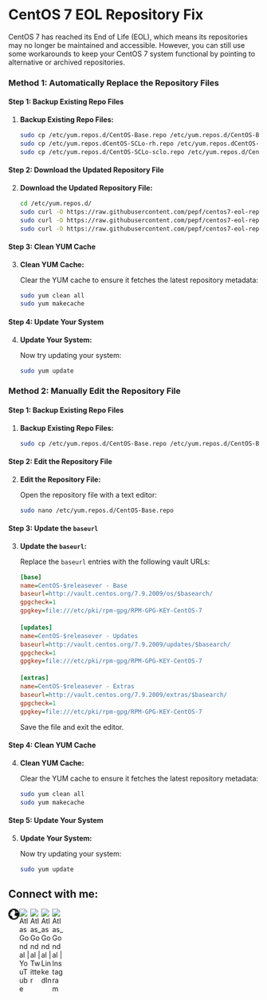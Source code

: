 # CentOS 7 EOL Repository Fix

CentOS 7 has reached its End of Life (EOL), which means its repositories may no longer be maintained and accessible. However, you can still use some workarounds to keep your CentOS 7 system functional by pointing to alternative or archived repositories.


### Method 1: Automatically Replace the Repository Files

#### Step 1: Backup Existing Repo Files

1. **Backup Existing Repo Files:**

   ```bash
   sudo cp /etc/yum.repos.d/CentOS-Base.repo /etc/yum.repos.d/CentOS-Base.repo.bak
   sudo cp /etc/yum.repos.dCentOS-SCLo-rh.repo /etc/yum.repos.dCentOS-SCLo-rh.repo.bak
   sudo cp /etc/yum.repos.d/CentOS-SCLo-sclo.repo /etc/yum.repos.d/CentOS-SCLo-sclo.repo.bak
   ```

#### Step 2: Download the Updated Repository File

2. **Download the Updated Repository File:**

   ```bash
   cd /etc/yum.repos.d/
   sudo curl -O https://raw.githubusercontent.com/pepf/centos7-eol-repo-fix/main/CentOS-Base.repo
   sudo curl -O https://raw.githubusercontent.com/pepf/centos7-eol-repo-fix/main/CentOS-SCLo-scl-rh.repo 
   sudo curl -O https://raw.githubusercontent.com/pepf/centos7-eol-repo-fix/main/CentOS-SCLo-scl.repo
   ```

#### Step 3: Clean YUM Cache

3. **Clean YUM Cache:**

   Clear the YUM cache to ensure it fetches the latest repository metadata:

   ```bash
   sudo yum clean all
   sudo yum makecache
   ```

#### Step 4: Update Your System

4. **Update Your System:**

   Now try updating your system:

   ```bash
   sudo yum update
   ```

### Method 2: Manually Edit the Repository File

#### Step 1: Backup Existing Repo Files

1. **Backup Existing Repo Files:**

   ```bash
   sudo cp /etc/yum.repos.d/CentOS-Base.repo /etc/yum.repos.d/CentOS-Base.repo.bak
   ```

#### Step 2: Edit the Repository File

2. **Edit the Repository File:**

   Open the repository file with a text editor:

   ```bash
   sudo nano /etc/yum.repos.d/CentOS-Base.repo
   ```

#### Step 3: Update the `baseurl`

3. **Update the `baseurl`:**

   Replace the `baseurl` entries with the following vault URLs:

   ```ini
   [base]
   name=CentOS-$releasever - Base
   baseurl=http://vault.centos.org/7.9.2009/os/$basearch/
   gpgcheck=1
   gpgkey=file:///etc/pki/rpm-gpg/RPM-GPG-KEY-CentOS-7

   [updates]
   name=CentOS-$releasever - Updates
   baseurl=http://vault.centos.org/7.9.2009/updates/$basearch/
   gpgcheck=1
   gpgkey=file:///etc/pki/rpm-gpg/RPM-GPG-KEY-CentOS-7

   [extras]
   name=CentOS-$releasever - Extras
   baseurl=http://vault.centos.org/7.9.2009/extras/$basearch/
   gpgcheck=1
   gpgkey=file:///etc/pki/rpm-gpg/RPM-GPG-KEY-CentOS-7
   ```

   Save the file and exit the editor.

#### Step 4: Clean YUM Cache

4. **Clean YUM Cache:**

   Clear the YUM cache to ensure it fetches the latest repository metadata:

   ```bash
   sudo yum clean all
   sudo yum makecache
   ```

#### Step 5: Update Your System

5. **Update Your System:**

   Now try updating your system:

   ```bash
   sudo yum update
   ```


## Connect with me:

  [<img align="left" alt="AtlasGondal.com" width="22px" src="https://raw.githubusercontent.com/iconic/open-iconic/master/svg/globe.svg" />][website]
  [<img align="left" alt="AtlasGondal | YouTube" width="22px" src="https://cdn.jsdelivr.net/npm/simple-icons@v3/icons/youtube.svg" />][youtube]
  [<img align="left" alt="Atlas_Gondal | Twitter" width="22px" src="https://cdn.jsdelivr.net/npm/simple-icons@v3/icons/twitter.svg" />][twitter]
  [<img align="left" alt="AtlasGondal | LinkedIn" width="22px" src="https://cdn.jsdelivr.net/npm/simple-icons@v3/icons/linkedin.svg" />][linkedin]
  [<img align="left" alt="Atlas_Gondal | Instagram" width="22px" src="https://cdn.jsdelivr.net/npm/simple-icons@v3/icons/instagram.svg" />][instagram]
  
  <br/><br/>
  
  
  [contact]: https://atlasgondal.com/contact-me/?utm_source=self&utm_medium=github&utm_campaign=export-all-urls&utm_term=description
  [website]: https://atlasgondal.com/?utm_source=self&utm_medium=github&utm_campaign=export-all-urls&utm_term=description
  [github]: https://github.com/AtlasGondal/
  [twitter]: https://twitter.com/Atlas_Gondal/
  [youtube]: https://www.youtube.com/AtlasGondal/
  [instagram]: https://www.instagram.com/Atlas_Gondal/
  [linkedin]: https://www.linkedin.com/in/AtlasGondal/
  [plugin-url]: https://wordpress.org/plugins/export-all-urls/
